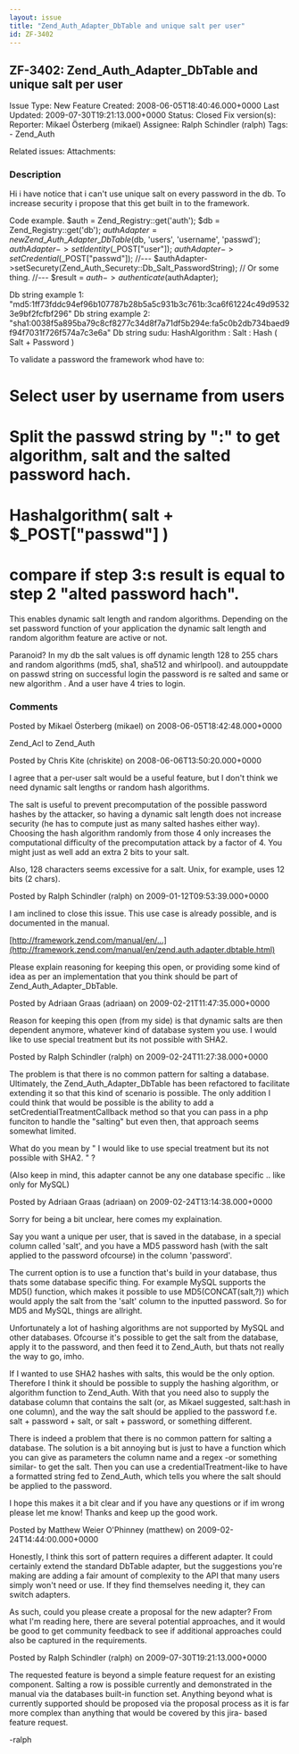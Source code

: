 ```yaml
---
layout: issue
title: "Zend_Auth_Adapter_DbTable and unique salt per user"
id: ZF-3402
---
```


ZF-3402: Zend\_Auth\_Adapter\_DbTable and unique salt per user
--------------------------------------------------------------

 Issue Type: New Feature Created: 2008-06-05T18:40:46.000+0000 Last Updated: 2009-07-30T19:21:13.000+0000 Status: Closed Fix version(s): 
 Reporter:  Mikael Österberg (mikael)  Assignee:  Ralph Schindler (ralph)  Tags: - Zend\_Auth
 
 Related issues: 
 Attachments: 
### Description

Hi i have notice that i can't use unique salt on every password in the db. To increase security i propose that this get built in to the framework.

Code example. $auth = Zend\_Registry::get('auth'); $db = Zend\_Registry::get('db'); $authAdapter = new Zend\_Auth\_Adapter\_DbTable($db, 'users', 'username', 'passwd'); $authAdapter->setIdentity($\_POST["user"]); $authAdapter->setCredential($\_POST["passwd"]); //--- $authAdapter->setSecurety(Zend\_Auth\_Securety::Db\_Salt\_PasswordString); // Or some thing. //--- $result = $auth->authenticate($authAdapter);

Db string example 1: "md5:1ff73fddc94ef96b107787b28b5a5c931b3c761b:3ca6f61224c49d95323e9bf2fcfbf296" Db string example 2: "sha1:0038f5a895ba79c8cf8277c34d8f7a71df5b294e:fa5c0b2db734baed9f94f7031f726f574a7c3e6a" Db string sudu: HashAlgorithm : Salt : Hash ( Salt + Password )

To validate a password the framework whod have to:

Select user by username from users
==================================

Split the passwd string by ":" to get algorithm, salt and the salted password hach.
===================================================================================

Hashalgorithm( salt + $\_POST["passwd"] )
=========================================

compare if step 3:s result is equal to step 2 "alted password hach".
====================================================================

This enables dynamic salt length and random algorithms. Depending on the set password function of your application the dynamic salt length and random algorithm feature are active or not.

Paranoid? In my db the salt values is off dynamic length 128 to 255 chars and random algorithms (md5, sha1, sha512 and whirlpool). and autouppdate on passwd string on successful login the password is re salted and same or new algorithm . And a user have 4 tries to login.

 

 

### Comments

Posted by Mikael Österberg (mikael) on 2008-06-05T18:42:48.000+0000

Zend\_Acl to Zend\_Auth

 

 

Posted by Chris Kite (chriskite) on 2008-06-06T13:50:20.000+0000

I agree that a per-user salt would be a useful feature, but I don't think we need dynamic salt lengths or random hash algorithms.

The salt is useful to prevent precomputation of the possible password hashes by the attacker, so having a dynamic salt length does not increase security (he has to compute just as many salted hashes either way). Choosing the hash algorithm randomly from those 4 only increases the computational difficulty of the precomputation attack by a factor of 4. You might just as well add an extra 2 bits to your salt.

Also, 128 characters seems excessive for a salt. Unix, for example, uses 12 bits (2 chars).

 

 

Posted by Ralph Schindler (ralph) on 2009-01-12T09:53:39.000+0000

I am inclined to close this issue. This use case is already possible, and is documented in the manual.

[http://framework.zend.com/manual/en/…](http://framework.zend.com/manual/en/zend.auth.adapter.dbtable.html)

Please explain reasoning for keeping this open, or providing some kind of idea as per an implementation that you think should be part of Zend\_Auth\_Adapter\_DbTable.

 

 

Posted by Adriaan Graas (adriaan) on 2009-02-21T11:47:35.000+0000

Reason for keeping this open (from my side) is that dynamic salts are then dependent anymore, whatever kind of database system you use. I would like to use special treatment but its not possible with SHA2.

 

 

Posted by Ralph Schindler (ralph) on 2009-02-24T11:27:38.000+0000

The problem is that there is no common pattern for salting a database. Ultimately, the Zend\_Auth\_Adapter\_DbTable has been refactored to facilitate extending it so that this kind of scenario is possible. The only addition I could think that would be possible is the ability to add a setCredentialTreatmentCallback method so that you can pass in a php funciton to handle the "salting" but even then, that approach seems somewhat limited.

What do you mean by " I would like to use special treatment but its not possible with SHA2. " ?

(Also keep in mind, this adapter cannot be any one database specific .. like only for MySQL)

 

 

Posted by Adriaan Graas (adriaan) on 2009-02-24T13:14:38.000+0000

Sorry for being a bit unclear, here comes my explaination.

Say you want a unique per user, that is saved in the database, in a special column called 'salt', and you have a MD5 password hash (with the salt applied to the password ofcourse) in the column 'password'.

The current option is to use a function that's build in your database, thus thats some database specific thing. For example MySQL supports the MD5() function, which makes it possible to use MD5(CONCAT(salt,?)) which would apply the salt from the 'salt' column to the inputted password. So for MD5 and MySQL, things are allright.

Unfortunately a lot of hashing algorithms are not supported by MySQL and other databases. Ofcourse it's possible to get the salt from the database, apply it to the password, and then feed it to Zend\_Auth, but thats not really the way to go, imho.

If I wanted to use SHA2 hashes with salts, this would be the only option. Therefore I think it should be possible to supply the hashing algorithm, or algorithm function to Zend\_Auth. With that you need also to supply the database column that contains the salt (or, as Mikael suggested, salt:hash in one column), and the way the salt should be applied to the password f.e. salt + password + salt, or salt + password, or something different.

There is indeed a problem that there is no common pattern for salting a database. The solution is a bit annoying but is just to have a function which you can give as parameters the column name and a regex -or something similar- to get the salt. Then you can use a credentialTreatment-like to have a formatted string fed to Zend\_Auth, which tells you where the salt should be applied to the password.

I hope this makes it a bit clear and if you have any questions or if im wrong please let me know! Thanks and keep up the good work.

 

 

Posted by Matthew Weier O'Phinney (matthew) on 2009-02-24T14:44:00.000+0000

Honestly, I think this sort of pattern requires a different adapter. It could certainly extend the standard DbTable adapter, but the suggestions you're making are adding a fair amount of complexity to the API that many users simply won't need or use. If they find themselves needing it, they can switch adapters.

As such, could you please create a proposal for the new adapter? From what I'm reading here, there are several potential approaches, and it would be good to get community feedback to see if additional approaches could also be captured in the requirements.

 

 

Posted by Ralph Schindler (ralph) on 2009-07-30T19:21:13.000+0000

The requested feature is beyond a simple feature request for an existing component. Salting a row is possible currently and demonstrated in the manual via the databases built-in function set. Anything beyond what is currently supported should be proposed via the proposal process as it is far more complex than anything that would be covered by this jira- based feature request.

-ralph

 

 